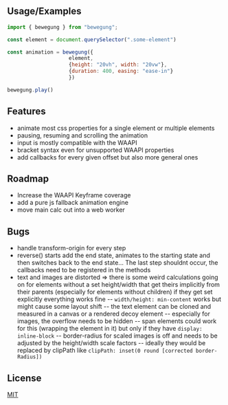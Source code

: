 ## Usage/Examples

```javascript
import { bewegung } from "bewegung";

const element = document.querySelector(".some-element")

const animation = bewegung({
                    element,
                    {height: "20vh", width: "20vw"},
                    {duration: 400, easing: "ease-in"}
                    })

bewegung.play()

```

## Features

- animate most css properties for a single element or multiple elements
- pausing, resuming and scrolling the animation
- input is mostly compatible with the WAAPI
- bracket syntax even for unsupported WAAPI properties
- add callbacks for every given offset but also more general ones

## Roadmap

- Increase the WAAPI Keyframe coverage
- add a pure js fallback animation engine
- move main calc out into a web worker

## Bugs

- handle transform-origin for every step
- reverse() starts add the end state, animates to the starting state and then switches back to the end state... The last step shouldnt occur, the callbacks need to be registered in the methods
- text and images are distorted => there is some weird calculations going on for elements without a set height/width that get theirs implicitly from their parents (especially for elements without children) if they get set explicitly everything works fine
  -- `width/height: min-content` works but might cause some layout shift
  -- the text element can be cloned and measured in a canvas or a rendered decoy element
  -- especially for images, the overflow needs to be hidden
  -- span elements could work for this (wrapping the element in it) but only if they have `display: inline-block`
  -- border-radius for scaled images is off and needs to be adjusted by the height/width scale factors
  -- ideally they would be replaced by clipPath like `clipPath: inset(0 round [corrected border-Radius])`

## License

[MIT](https://choosealicense.com/licenses/mit/)
